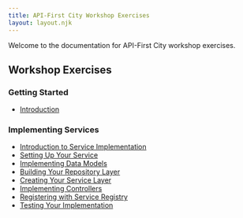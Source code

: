```yaml
---
title: API-First City Workshop Exercises
layout: layout.njk
---
```


<!-- # API-First City Workshop Exercises -->

Welcome to the documentation for API-First City workshop exercises.

## Workshop Exercises

### Getting Started

- [Introduction](/workshop/exercises/01-Introduction/1-api-first-basics)

### Implementing Services

- [Introduction to Service Implementation](/workshop/exercises/02-1-introduction)
- [Setting Up Your Service](/workshop/exercises/02-2-setup)
- [Implementing Data Models](/workshop/exercises/02-3-models)
- [Building Your Repository Layer](/workshop/exercises/02-4-repositories)
- [Creating Your Service Layer](/workshop/exercises/02-5-services)
- [Implementing Controllers](/workshop/exercises/02-6-controllers)
- [Registering with Service Registry](/workshop/exercises/02-7-service-registry)
- [Testing Your Implementation](/workshop/exercises/02-8-testing)